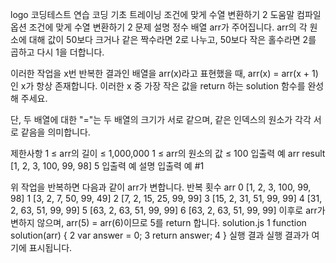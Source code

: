 logo
코딩테스트 연습
코딩 기초 트레이닝
조건에 맞게 수열 변환하기 2
도움말
컴파일 옵션
조건에 맞게 수열 변환하기 2
문제 설명
정수 배열 arr가 주어집니다. arr의 각 원소에 대해 값이 50보다 크거나 같은 짝수라면 2로 나누고, 50보다 작은 홀수라면 2를 곱하고 다시 1을 더합니다.

이러한 작업을 x번 반복한 결과인 배열을 arr(x)라고 표현했을 때, arr(x) = arr(x + 1)인 x가 항상 존재합니다. 이러한 x 중 가장 작은 값을 return 하는 solution 함수를 완성해 주세요.

단, 두 배열에 대한 "="는 두 배열의 크기가 서로 같으며, 같은 인덱스의 원소가 각각 서로 같음을 의미합니다.

제한사항
1 ≤ arr의 길이 ≤ 1,000,000
1 ≤ arr의 원소의 값 ≤ 100
입출력 예
arr	result
[1, 2, 3, 100, 99, 98]	5
입출력 예 설명
입출력 예 #1

위 작업을 반복하면 다음과 같이 arr가 변합니다.
반복 횟수	arr
0	[1, 2, 3, 100, 99, 98]
1	[3, 2, 7, 50, 99, 49]
2	[7, 2, 15, 25, 99, 99]
3	[15, 2, 31, 51, 99, 99]
4	[31, 2, 63, 51, 99, 99]
5	[63, 2, 63, 51, 99, 99]
6	[63, 2, 63, 51, 99, 99]
이후로 arr가 변하지 않으며, arr(5) = arr(6)이므로 5를 return 합니다.
solution.js
1
function solution(arr) {
2
    var answer = 0;
3
    return answer;
4
}
실행 결과
실행 결과가 여기에 표시됩니다.